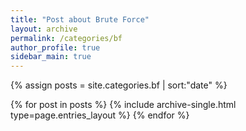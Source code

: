 ```yaml
---
title: "Post about Brute Force"
layout: archive
permalink: /categories/bf
author_profile: true
sidebar_main: true
---
```


{% assign posts = site.categories.bf | sort:"date" %}

{% for post in posts %}
  {% include archive-single.html type=page.entries_layout %}
{% endfor %}

